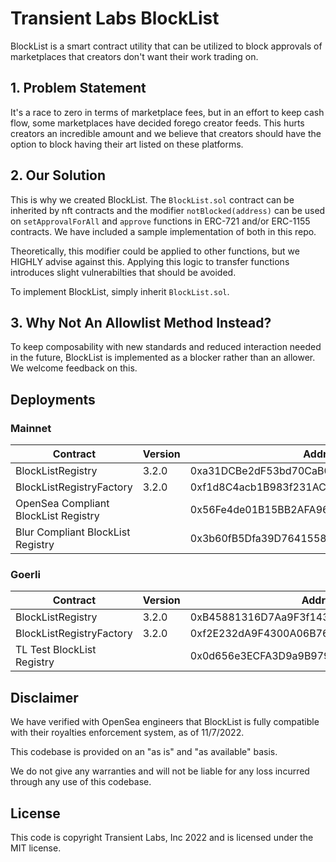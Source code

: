 # Transient Labs BlockList
BlockList is a smart contract utility that can be utilized to block approvals of marketplaces that creators don't want their work trading on.

## 1. Problem Statement
It's a race to zero in terms of marketplace fees, but in an effort to keep cash flow, some marketplaces have decided forego creator feeds. This hurts creators an incredible amount and we believe that creators should have the option to block having their art listed on these platforms.

## 2. Our Solution
This is why we created BlockList. The `BlockList.sol` contract can be inherited by nft contracts and the modifier `notBlocked(address)` can be used on `setApprovalForAll` and `approve` functions in ERC-721 and/or ERC-1155 contracts. We have included a sample implementation of both in this repo.

Theoretically, this modifier could be applied to other functions, but we HIGHLY advise against this. Applying this logic to transfer functions introduces slight vulnerabilties that should be avoided. 

To implement BlockList, simply inherit `BlockList.sol`.

## 3. Why Not An Allowlist Method Instead?
To keep composability with new standards and reduced interaction needed in the future, BlockList is implemented as a blocker rather than an allower. We welcome feedback on this.

## Deployments

### Mainnet
| Contract                                     | Version | Address                                    |
| -------------------------------------------- | ------- | ------------------------------------------ |
| BlockListRegistry                            | 3.2.0   | 0xa31DCBe2dF53bd70CaB02e25eDca1cB1a771890A |
| BlockListRegistryFactory                     | 3.2.0   | 0xf1d8C4acb1B983f231AC60DF57692dB9747a7133 |
| OpenSea Compliant BlockList Registry         |         | 0x56Fe4de01B15BB2AFA969f914692867acaC27ba5 |
| Blur Compliant BlockList Registry            |         | 0x3b60fB5Dfa39D7641558Cd62c96805457eb8f952 |

### Goerli
| Contract                              | Version | Address                                    |
| ------------------------------------- | ------- | ------------------------------------------ |
| BlockListRegistry                     | 3.2.0   | 0xB45881316D7Aa9F3f14344eF7c94897b687f5641 |
| BlockListRegistryFactory              | 3.2.0   | 0xf2E232dA9F4300A06B763dD558AA358fe8DfE8b7 |
| TL Test BlockList Registry            |         | 0x0d656e3ECFA3D9a9B9792ff33F09Ff5f55cB8316 |

## Disclaimer
We have verified with OpenSea engineers that BlockList is fully compatible with their royalties enforcement system, as of 11/7/2022.

This codebase is provided on an "as is" and "as available" basis.

We do not give any warranties and will not be liable for any loss incurred through any use of this codebase.

## License
This code is copyright Transient Labs, Inc 2022 and is licensed under the MIT license.